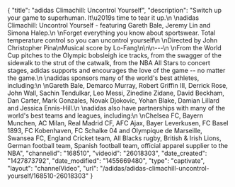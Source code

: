 {
    "title": "adidas Climachill: Uncontrol Yourself",
    "description": "Switch up your game to superhuman. It\u2019s time to tear it up.\n \nadidas Climachill: Uncontrol Yourself - featuring Gareth Bale, Jeremy Lin and Simona Halep.\n \nForget everything you know about sportswear. Total temperature control so you can uncontrol yourself\n \nDirected by John Christopher Pina\nMusical score by Lo-Fang\n\n\n---\n \nFrom the World Cup pitches to the Olympic bobsleigh ice tracks, from the swagger of the sidewalk to the strut of the catwalk, from the NBA All Stars to concert stages, adidas supports and encourages the love of the game -- no matter the game.\n \nadidas sponsors many of the world's best athletes, including:\n \nGareth Bale, Demarco Murray, Robert Griffin III, Derrick Rose, John Wall, Sachin Tendulkar, Leo Messi, Zinedine Zidane, David Beckham, Dan Carter, Mark Gonzales, Novak Djokovic, Yohan Blake, Damian Lillard and Jessica Ennis-Hill.\n \nadidas also have partnerships with many of the world's best teams and leagues, including:\n \nChelsea FC, Bayern Munchen, AC Milan, Real Madrid CF, AFC Ajax, Bayer Leverkusen, FC Basel 1893, FC Kobenhaven, FC Schalke 04 and Olympique de Marseille, Swansea FC, England Cricket team, All Blacks rugby, British & Irish Lions, German football team, Spanish football team, official apparel supplier to the NBA",
    "channelid": "168510",
    "videoid": "26018303",
    "date_created": "1427873792",
    "date_modified": "1455669480",
    "type": "captivate",
    "layout": "channelVideo",
    "url": "\/adidas\/adidas-climachill-uncontrol-yourself\/168510-26018303"
}